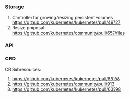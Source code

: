 ### Storage 
1. Controller for growing/resizing persistent volumes
https://github.com/kubernetes/kubernetes/pull/49727
2. Resize proposal: https://github.com/kubernetes/community/pull/657/files



### API

### CRD
CR Subresources:
1. https://github.com/kubernetes/kubernetes/pull/55168 
2. https://github.com/kubernetes/community/pull/913
3. https://github.com/kubernetes/kubernetes/pull/63598
